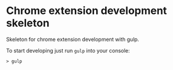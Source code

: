 # Chrome extension development skeleton

Skeleton for chrome extension development with gulp.

To start developing just run `gulp` into your console:

```
> gulp
```